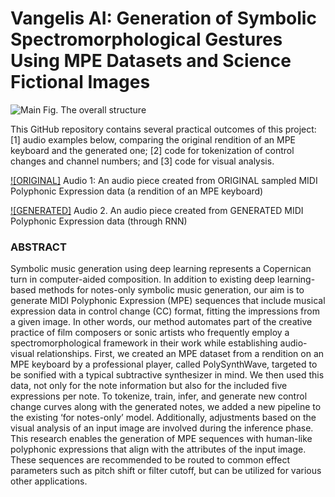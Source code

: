 # Vangelis AI: Generation of Symbolic Spectromorphological Gestures Using MPE Datasets and Science Fictional Images

![Main](https://github.com/php0614/AI-Spectromorphology/assets/6575931/e0ccb4c5-0389-49b7-8b2b-706dfa4985db)
 Fig. The overall structure

This GitHub repository contains several practical outcomes of this project: [1] audio examples below, comparing the original rendition of an MPE keyboard and the generated one; [2] code for tokenization of control changes and channel numbers; and [3] code for visual analysis.


[![ORIGINAL]](https://github.com/php0614/AI-Spectromorphology/assets/6575931/b69e7e5a-7ab7-4c71-8baf-16cefa9eb927)
Audio 1: An audio piece created from ORIGINAL sampled MIDI Polyphonic Expression data (a rendition of an MPE keyboard)

[![GENERATED]](https://github.com/php0614/AI-Spectromorphology/assets/6575931/7f04c7c4-67ce-4eeb-86fb-cc190980a1c3)
Audio 2. An audio piece created from GENERATED MIDI Polyphonic Expression data (through RNN)



### ABSTRACT
Symbolic music generation using deep learning represents a Copernican turn in computer-aided composition. In addition to existing deep learning-based methods for notes-only symbolic music generation, our aim is to generate MIDI Polyphonic Expression (MPE) sequences that include musical expression data in control change (CC) format, fitting the impressions from a given image. In other words, our method automates part of the creative practice of film composers or sonic artists who frequently employ a spectromorphological framework in their work while establishing audio-visual relationships. First, we created an MPE dataset from a rendition on an MPE keyboard by a professional player, called PolySynthWave, targeted to be sonified with a typical subtractive synthesizer in mind. We then used this data, not only for the note information but also for the included five expressions per note. To tokenize, train, infer, and generate new control change curves along with the generated notes, we added a new pipeline to the existing ‘for notes-only’ model. Additionally, adjustments based on the visual analysis of an input image are involved during the inference phase. This research enables the generation of MPE sequences with human-like polyphonic expressions that align with the attributes of the input image. These sequences are recommended to be routed to common effect parameters such as pitch shift or filter cutoff, but can be utilized for various other applications.
